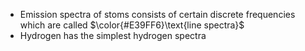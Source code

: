

- Emission spectra of stoms consists of certain discrete frequencies which are called $\color{#E39FF6}\text{line spectra}$
- Hydrogen has the simplest hydrogen spectra 
